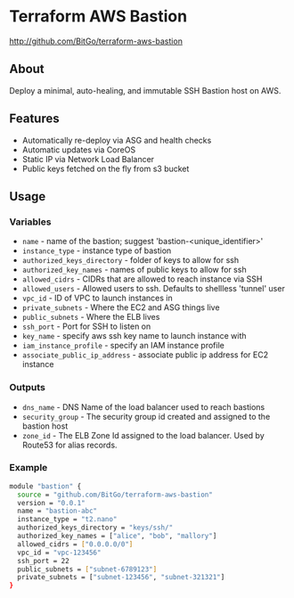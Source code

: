 # Terraform AWS Bastion #

<http://github.com/BitGo/terraform-aws-bastion>

## About ##

Deploy a minimal, auto-healing, and immutable SSH Bastion host on AWS.

## Features ##

  * Automatically re-deploy via ASG and health checks
  * Automatic updates via CoreOS
  * Static IP via Network Load Balancer
  * Public keys fetched on the fly from s3 bucket

## Usage  ##

### Variables

  * ```name``` - name of the bastion; suggest 'bastion-<unique_identifier>'
  * ```instance_type``` - instance type of bastion
  * ```authorized_keys_directory``` - folder of keys to allow for ssh
  * ```authorized_key_names``` - names of public keys to allow for ssh
  * ```allowed_cidrs``` - CIDRs that are allowed to reach instance via SSH
  * ```allowed_users``` - Allowed users to ssh. Defaults to shellless 'tunnel' user
  * ```vpc_id``` - ID of VPC to launch instances in
  * ```private_subnets``` - Where the EC2 and ASG things live
  * ```public_subnets``` - Where the ELB lives
  * ```ssh_port``` - Port for SSH to listen on
  * ```key_name``` - specify aws ssh key name to launch instance with
  * ```iam_instance_profile``` - specify an IAM instance profile
  * ```associate_public_ip_address``` - associate public ip address for EC2 instance

### Outputs

  * ```dns_name``` - DNS Name of the load balancer used to reach bastions
  * ```security_group``` - The security group id created and assigned to the bastion host
  * ```zone_id``` - The ELB Zone Id assigned to the load balancer. Used by Route53 for alias records.

### Example

```bash
module "bastion" {
  source = "github.com/BitGo/terraform-aws-bastion"
  version = "0.0.1"
  name = "bastion-abc"
  instance_type = "t2.nano"
  authorized_keys_directory = "keys/ssh/"
  authorized_key_names = ["alice", "bob", "mallory"]
  allowed_cidrs = ["0.0.0.0/0"]
  vpc_id = "vpc-123456"
  ssh_port = 22
  public_subnets = ["subnet-6789123"]
  private_subnets = ["subnet-123456", "subnet-321321"]
}
```
